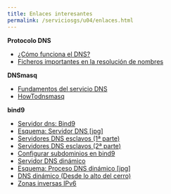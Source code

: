 ```yaml
---
title: Enlaces interesantes
permalink: /serviciosgs/u04/enlaces.html
---
```


**Protocolo DNS**

* [¿Cómo funciona el DNS?](http://blog.smaldone.com.ar/2006/12/05/como-funciona-el-dns/)
* [Ficheros importantes en la resolución de nombres](ficheros.html)

**DNSmasq**

* [Fundamentos del servicio DNS](https://github.com/josedom24/serviciosgs_doc/raw/master/dns/doc/dnsmasq.pdf)
* [HowTodnsmasq](https://wiki.debian.org/HowTo/dnsmasq)

**bind9**

* [Servidor dns: Bind9](https://github.com/josedom24/serviciosgs_doc/raw/master/dns/doc/bind9.pdf)
* [Esquema: Servidor DNS [jpg]](https://github.com/josedom24/serviciosgs_doc/raw/master/dns/doc/esquema_dns.jpg)
* [Servidores DNS esclavos (1ª parte)](http://www.josedomingo.org/pledin/2011/11/configuracion-de-un-servidor-dns-esclavo/)
* [Servidores DNS esclavos (2ª parte)](http://www.josedomingo.org/pledin/2013/11/configurar_servidor_dns_esclavo_2/)
* [Configurar subdominios en bind9](http://www.josedomingo.org/pledin/2013/11/configurar-subdominios-en-bind9)
* [Servidor DNS dinámico](doc/ddns.pdf)
* [Esquema: Proceso DNS dinámico [jpg]](https://github.com/josedom24/serviciosgs_doc/raw/master/dns/doc/ddns.jpg)
* [DNS dinámico (Desde lo alto del cerro)](http://albertomolina.wordpress.com/2008/11/14/dns-dinamico/)
* [Zonas inversas IPv6](https://blog.hbis.fr/2013/11/22/bind-reverse_ipv6/)
